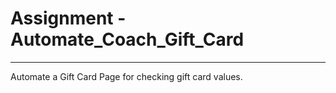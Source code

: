 # Assignment - Automate_Coach_Gift_Card

------------------------------------------------------------------------------------------------------------

Automate a Gift Card Page for checking gift card values.
